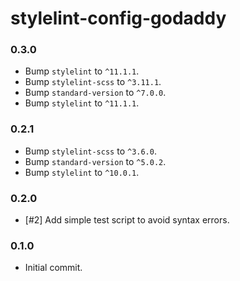 # stylelint-config-godaddy

### 0.3.0

- Bump `stylelint` to `^11.1.1`.
- Bump `stylelint-scss` to `^3.11.1`.
- Bump `standard-version` to `^7.0.0`.
- Bump `stylelint` to `^11.1.1`.

### 0.2.1

- Bump `stylelint-scss` to `^3.6.0`.
- Bump `standard-version` to `^5.0.2`.
- Bump `stylelint` to `^10.0.1`.

### 0.2.0

- [#2] Add simple test script to avoid syntax errors.

### 0.1.0

- Initial commit.
